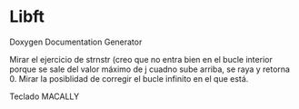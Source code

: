# Libft

Doxygen Documentation Generator

Mirar el ejercicio de strnstr (creo que no entra bien en el bucle interior porque se sale del valor máximo de j cuadno sube arriba, se raya y retorna 0.
Mirar la posiblidad de corregir el bucle infinito en el que está.

Teclado MACALLY
